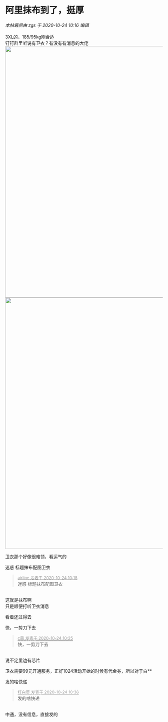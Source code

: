 # 阿里抹布到了，挺厚


<i class="pstatus"> 本帖最后由 zgs 于 2020-10-24 10:16 编辑 </i><br />
<br />
3XL的，185/95kg刚合适<br />
钉钉群里听说有卫衣？有没有有消息的大佬<br />
<img id="aimg_nuvKm" onclick="zoom(this, this.src, 0, 0, 0)" class="zoom" width="600" height="800" src="https://cdn.jsdelivr.net/gh/yolory/img@latest/2020/10/24/b163cd32703d2e1755a21480b62ed832.png" onmouseover="img_onmouseoverfunc(this)" onclick="zoom(this)" style="cursor:pointer" border="0" alt="" /><br />
<img id="aimg_F7BLQ" onclick="zoom(this, this.src, 0, 0, 0)" class="zoom" width="600" height="800" src="https://cdn.jsdelivr.net/gh/yolory/img@latest/2020/10/24/a679753eab91b4e3f62a37a297788fa9.png" onmouseover="img_onmouseoverfunc(this)" onclick="zoom(this)" style="cursor:pointer" border="0" alt="" />

卫衣那个好像很难领，看运气的

迷惑 标题抹布配图卫衣

<div class="quote"><blockquote><font size="2"><a href="https://www.hostloc.com/forum.php?mod=redirect&amp;goto=findpost&amp;pid=9344604&amp;ptid=757878" target="_blank"><font color="#999999">airline 发表于 2020-10-24 10:18</font></a></font><br />
迷惑 标题抹布配图卫衣</blockquote></div><br />
这就是抹布啊<br />
只是顺便打听卫衣消息

看着还过得去

快，一剪刀下去

<div class="quote"><blockquote><font size="2"><a href="https://www.hostloc.com/forum.php?mod=redirect&amp;goto=findpost&amp;pid=9344642&amp;ptid=757878" target="_blank"><font color="#999999">c菌 发表于 2020-10-24 10:25</font></a></font><br />
快，一剪刀下去</blockquote></div><br />
说不定里边有芯片

卫衣需要99元开通服务，正好1024活动开始的时候有代金券，所以对于白**

发的啥快递

<div class="quote"><blockquote><font size="2"><a href="https://www.hostloc.com/forum.php?mod=redirect&amp;goto=findpost&amp;pid=9344708&amp;ptid=757878" target="_blank"><font color="#999999">红白菜 发表于 2020-10-24 10:36</font></a></font><br />
发的啥快递</blockquote></div><br />
中通，没有信息，直接发的
